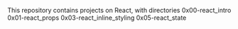This repository contains projects on React, with directories 
0x00-react_intro
0x01-react_props
0x03-react_inline_styling
0x05-react_state
